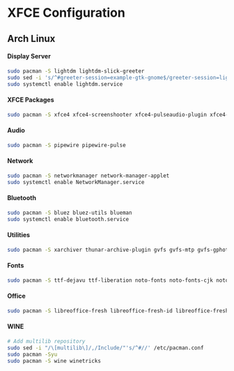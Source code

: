 # XFCE Configuration


## Arch Linux

#### Display Server

```bash
sudo pacman -S lightdm lightdm-slick-greeter
sudo sed -i 's/^#greeter-session=example-gtk-gnome$/greeter-session=lightdm-slick-greeter/' /etc/lightdm/lightdm.conf
sudo systemctl enable lightdm.service
```

#### XFCE Packages

```bash
sudo pacman -S xfce4 xfce4-screenshooter xfce4-pulseaudio-plugin xfce4-taskmanager xfce4-sensors-plugin xfce4-mount-plugin xfce4-notifyd
```

#### Audio

```bash
sudo pacman -S pipewire pipewire-pulse
```

#### Network

```bash
sudo pacman -S networkmanager network-manager-applet
sudo systemctl enable NetworkManager.service
```

#### Bluetooth

```bash
sudo pacman -S bluez bluez-utils blueman
sudo systemctl enable bluetooth.service
```

#### Utilities

```bash
sudo pacman -S xarchiver thunar-archive-plugin gvfs gvfs-mtp gvfs-gphoto2 gvfs-smb git wget curl htop neofetch xclip xsel feh gnome-keyring xorg-xkill pavucontrol rofi webp-pixbuf-loader ristretto mpv ffmpegthumbnailer tumbler tmux
```

#### Fonts

```bash
sudo pacman -S ttf-dejavu ttf-liberation noto-fonts noto-fonts-cjk noto-fonts-emoji noto-fonts-extra
```

#### Office

```bash
sudo pacman -S libreoffice-fresh libreoffice-fresh-id libreoffice-fresh-ja atril
```

#### WINE

```bash
# Add multilib repository
sudo sed -i "/\[multilib\]/,/Include/"'s/^#//' /etc/pacman.conf
sudo pacman -Syu
sudo pacman -S wine winetricks
```

